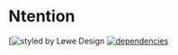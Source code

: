# Ntention

[![styled by Løwe Design](https://lowedesign.no)
[![dependencies](https://david-dm.org/jinksi/netlify-cms-react-starter.svg?style=flat-square)](https://david-dm.org/jinksi/gatsbro)
